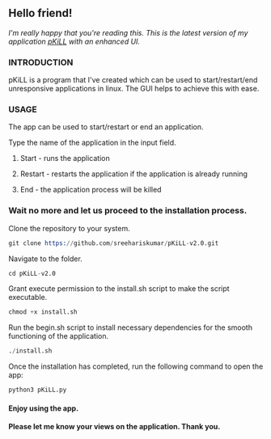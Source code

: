 ## Hello friend!

_I'm really happy that you're reading this. This is the latest version of my application [pKiLL](https://github.com/sreehariskumar/pKiLL) with an enhanced UI._  


### INTRODUCTION
pKiLL is a program that I've created which can be used to start/restart/end unresponsive applications in linux. The GUI helps to achieve this with ease. 



### USAGE
The app can be used to start/restart or end an application.

Type the name of the application in the input field.
1. Start - runs the application

2. Restart - restarts the application if the application is already running

3. End - the application process will be killed


### Wait no more and let us proceed to the installation process.


Clone the repository to your system.
```s
git clone https://github.com/sreehariskumar/pKiLL-v2.0.git
```
Navigate to the folder.
```s
cd pKiLL-v2.0
```

Grant execute permission to the install.sh script to make the script executable. 
```s
chmod +x install.sh
```

Run the begin.sh script to install necessary dependencies for the smooth functioning of the application.
```s
./install.sh
```


Once the installation has completed, run the following command to open the app: 
```s
python3 pKiLL.py
```


 #### Enjoy using the app.
 #### Please let me know your views on the application. Thank you.
